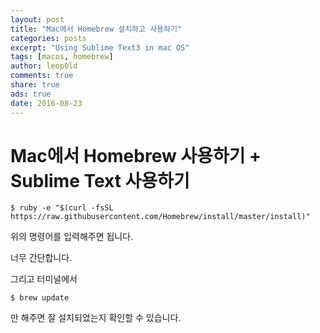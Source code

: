 ```yaml
---
layout: post
title: "Mac에서 Homebrew 설치하고 사용하기"
categories: posts
excerpt: "Using Sublime Text3 in mac OS"
tags: [macos, homebrew]
author: leop0ld
comments: true
share: true
ads: true
date: 2016-08-23
---
```


# Mac에서 Homebrew 사용하기 + Sublime Text 사용하기

```shell
$ ruby -e "$(curl -fsSL https://raw.githubusercontent.com/Homebrew/install/master/install)"
```
위의 명령어를 입력해주면 됩니다.

너무 간단합니다.

그리고 터미널에서

```shell
$ brew update
```

만 해주면 잘 설치되었는지 확인할 수 있습니다.
